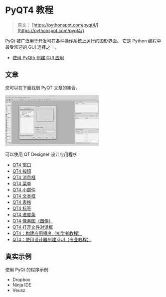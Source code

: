 # PyQT4 教程

> 原文： [https://pythonspot.com/pyqt4/](https://pythonspot.com/pyqt4/)

PyQt 被广泛用于开发可在各种操作系统上运行的图形界面。 它是 Python 编程中最受欢迎的 GUI 选择之一。

*   [使用 PyQt5 创建 GUI 应用](https://gum.co/pysqtsamples)

## 文章

您可以在下面找到 PyQT 文章的集合。

![QT_Designer](img/c001705e2cbb8d9befa1f91127a880e3.jpg)

可以使用 QT Designer 设计应用程序

*   [QT4 窗口](https://pythonspot.com/qt4-window/ "QT4 Window")
*   [QT4 按钮](https://pythonspot.com/qt4-buttons/ "QT4 Buttons")
*   [QT4 消息框](https://pythonspot.com/qt4-messagebox/ "QT4 Messagebox")
*   [QT4 菜单](https://pythonspot.com/qt4-menu/ "QT4 Menu")
*   [QT4 小部件](https://pythonspot.com/qt4-widgets/ "QT4 Widgets")
*   [QT4 文本框](https://pythonspot.com/qt4-textbox-example/)
*   [QT4 表格](https://pythonspot.com/qt4-table/)
*   [QT4 标签](https://pythonspot.com/qt4-tabs/)
*   [QT4 进度条](https://pythonspot.com/qt4-progressbar/)
*   [QT4 像素图（图像）](https://pythonspot.com/qt4-pixmaps-images/)
*   [QT4 打开文件对话框](https://pythonspot.com/qt4-file-dialog/)
*   [QT4：构建应用程序（初学者教程）](https://pythonspot.com/building-an-application-gui-with-pyqt-beginners-tutorial/)
*   [QT4：使用设计器创建 GUI（专业教程）](https://pythonspot.com/qml-and-pyqt-creating-a-gui-tutorial/)

## 真实示例

使用 PyQt 的程序示例

*   Dropbox
*   Ninja IDE
*   Veusz